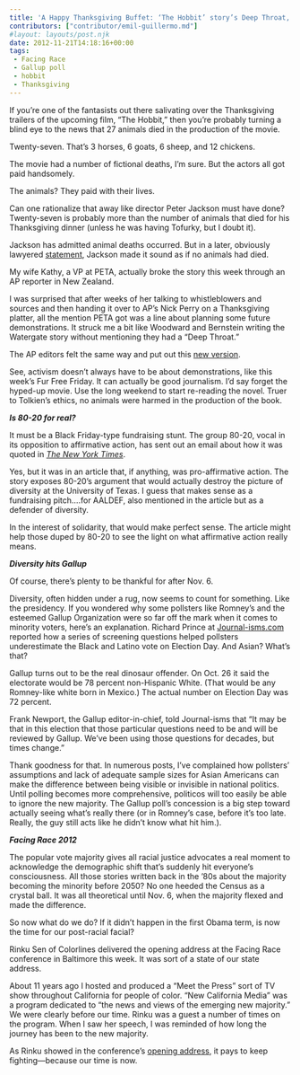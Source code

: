 ```yaml
---
title: 'A Happy Thanksgiving Buffet: ‘The Hobbit’ story’s Deep Throat, Gallup’s concession, 80-20’s fundraising ploy, and Facing Race 2012'
contributors: ["contributor/emil-guillermo.md"]
#layout: layouts/post.njk
date: 2012-11-21T14:18:16+00:00
tags:
 - Facing Race
 - Gallup poll
 - hobbit
 - Thanksgiving
---
```


If you’re one of the fantasists out there salivating over the Thanksgiving
trailers of the upcoming film, “The Hobbit,” then you’re probably turning a
blind eye to the news that 27 animals died in the production of the movie.

Twenty-seven. That’s 3 horses, 6 goats, 6 sheep, and 12 chickens.

The movie had a number of fictional deaths, I’m sure. But the actors all got
paid handsomely.

The animals? They paid with their lives.

Can one rationalize that away like director Peter Jackson must have done?
Twenty-seven is probably more than the number of animals that died for his
Thanksgiving dinner (unless he was having Tofurky, but I doubt it).

Jackson has admitted animal deaths occurred. But in a later, obviously lawyered
[statement](https://observer.com/2012/11/no-some-a-bunch-of-animals-were-harmed-in-the-making-of-the-hobbit/),
Jackson made it sound as if no animals had died.

My wife Kathy, a VP at PETA, actually broke the story this week through an AP
reporter in New Zealand.

I was surprised that after weeks of her talking to whistleblowers and sources
and then handing it over to AP’s Nick Perry on a Thanksgiving platter, all the
mention PETA got was a line about planning some future demonstrations. It
struck me a bit like Woodward and Bernstein writing the Watergate story without
mentioning they had a “Deep Throat.”

The AP editors felt the same way and put out this [new
version](https://www.cbsnews.com/8301-505245_162-57552336/wranglers-say-hobbit-animals-died-on-unsafe-farm/).

See, activism doesn’t always have to be about demonstrations, like this week’s
Fur Free Friday. It can actually be good journalism. I’d say forget the
hyped-up movie. Use the long weekend to start re-reading the novel. Truer to
Tolkien’s ethics, no animals were harmed in the production of the book.

_**Is 80-20 for real?**_

It must be a Black Friday-type fundraising stunt. The group 80-20, vocal in its
opposition to affirmative action, has sent out an email about how it was quoted
in [_The New York Times_](https://www.nytimes.com/2012/11/04/education/edlife/affirmative-action-a-complicated-issue-for-asian-americans.html?pagewanted=all&_r=0#).

Yes, but it was in an article that, if anything, was pro-affirmative action. The
story exposes 80-20’s argument that would actually destroy the picture of
diversity at the University of Texas. I guess that makes sense as a fundraising
pitch….for AALDEF, also mentioned in the article but as a defender of diversity.

In the interest of solidarity, that would make perfect sense. The article might
help those duped by 80-20 to see the light on what affirmative action really
means.

_**Diversity hits Gallup**_

Of course, there’s plenty to be thankful for after Nov. 6.

Diversity, often hidden under a rug, now seems to count for something. Like the
presidency. If you wondered why some pollsters like Romney’s and the esteemed
Gallup Organization were so far off the mark when it comes to minority voters,
here’s an explanation. Richard Prince at
[Journal-isms.com](https://mije.org/richardprince/gallup-filtered-out-too-many-blacks-latinos)
reported how a series of screening questions helped pollsters underestimate the
Black and Latino vote on Election Day. And Asian? What’s that?

Gallup turns out to be the real dinosaur offender. On Oct. 26 it said the
electorate would be 78 percent non-Hispanic White. (That would be any
Romney-like white born in Mexico.) The actual number on Election Day was 72
percent.

Frank Newport, the Gallup editor-in-chief, told Journal-isms that “It may be
that in this election that those particular questions need to be and will be
reviewed by Gallup. We’ve been using those questions for decades, but times
change.”

Thank goodness for that. In numerous posts, I’ve complained how pollsters’
assumptions and lack of adequate sample sizes for Asian Americans can make the
difference between being visible or invisible in national politics. Until
polling becomes more comprehensive, politicos will too easily be able to ignore
the new majority. The Gallup poll’s concession is a big step toward actually
seeing what’s really there (or in Romney’s case, before it’s too late. Really,
the guy still acts like he didn’t know what hit him.).

_**Facing Race 2012**_

The popular vote majority gives all racial justice advocates a real moment to
acknowledge the demographic shift that’s suddenly hit everyone’s consciousness.
All those stories written back in the ’80s about the majority becoming the
minority before 2050? No one heeded the Census as a crystal ball. It was all
theoretical until Nov. 6, when the majority flexed and made the difference.

So now what do we do? If it didn’t happen in the first Obama term, is now the
time for our post-racial facial?

Rinku Sen of Colorlines delivered the opening address at the Facing Race
conference in Baltimore this week. It was sort of a state of our state address.

About 11 years ago I hosted and produced a “Meet the Press” sort of TV show
throughout California for people of color. “New California Media” was a program
dedicated to “the news and views of the emerging new majority.” We were clearly
before our time. Rinku was a guest a number of times on the program. When I saw
her speech, I was reminded of how long the journey has been to the new majority.

As Rinku showed in the conference’s [opening address](https://colorlines.com/archives/2012/11/rinku_sen_we_are_the_majority_and_we_demand_justice.html),
it pays to keep fighting—because our time is now.
